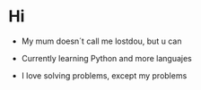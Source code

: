 # Hi
- My mum doesn´t call me lostdou, but u can

- Currently learning Python and more languajes

- I love solving problems, except my problems
